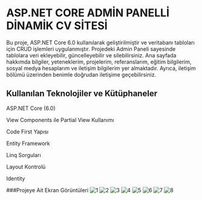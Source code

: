 # ASP.NET CORE ADMİN PANELLİ DİNAMİK CV SİTESİ
Bu proje, ASP.NET Core 6.0 kullanılarak geliştirilmiştir ve veritabanı tabloları için CRUD işlemleri uygulanmıştır. Projedeki Admin Paneli sayesinde tablolara veri ekleyebilir, güncelleyebilir ve silebilirsiniz. Ana sayfada hakkımda bilgiler, yeteneklerim, projelerim, referanslarım, eğitim bilgilerim, sosyal medya hesaplarım ve iletişim bilgilerim yer almaktadır. Ayrıca, iletişim bölümü üzerinden benimle doğrudan iletişime geçebilirsiniz.

## Kullanılan Teknolojiler ve Kütüphaneler

ASP.NET Core (6.0)

View Components ile Partial View Kullanımı

Code First Yapısı

Entity Framework

Linq Sorguları

Layout Kontrolü

Identity

###Projeye Ait Ekran Görüntüleri
![1](https://github.com/user-attachments/assets/abc64a44-e52a-466d-9677-0c9d915bd105)
![2](https://github.com/user-attachments/assets/b689bad6-f8eb-424a-a1bb-30a80a6d0831)
![3](https://github.com/user-attachments/assets/8d46b5d5-1fb0-4f0d-b896-2fe08fda306f)
![4](https://github.com/user-attachments/assets/317a5128-637c-4a3d-94c3-b41a6fcc8853)
![5](https://github.com/user-attachments/assets/6de16eb9-a648-4eb9-88c2-7b9009ead878)
![6](https://github.com/user-attachments/assets/7c42a9b9-2200-4c73-bb46-29eeeb3134a3)
![7](https://github.com/user-attachments/assets/4ae32416-9b97-43d8-9e78-82eb012a6f35)
![8](https://github.com/user-attachments/assets/1a5dfe93-7319-47c4-afad-fd2fcaed4a09)
